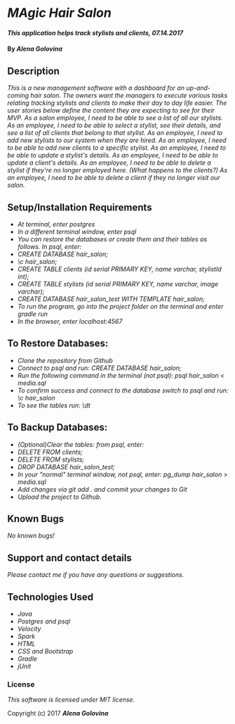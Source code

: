 # _MAgic Hair Salon_

#### _This application helps track stylists and clients, 07.14.2017_

#### By _**Alena Golovina**_

## Description

_This is a new management software with a dashboard for an up-and-coming hair salon. The owners want the managers to execute various tasks relating tracking stylists and clients to make their day to day life easier. The user stories below define the content they are expecting to see for their MVP._
_As a salon employee, I need to be able to see a list of all our stylists._
_As an employee, I need to be able to select a stylist, see their details, and see a list of all clients that belong to that stylist._
_As an employee, I need to add new stylists to our system when they are hired._
_As an employee, I need to be able to add new clients to a specific stylist._
_As an employee, I need to be able to update a stylist's details._
_As an employee, I need to be able to update a client's details._
_As an employee, I need to be able to delete a stylist if they're no longer employed here. (What happens to the clients?)_
_As an employee, I need to be able to delete a client if they no longer visit our salon._

## Setup/Installation Requirements

* _At terminal, enter postgres_
* _In a different terminal window, enter psql_
* _You can restore the databases or create them and their tables as follows. In psql, enter:_
* _CREATE DATABASE hair_salon;_
* _\c hair_salon;_
* _CREATE TABLE clients (id serial PRIMARY KEY, name varchar, stylistId int);_
* _CREATE TABLE stylists (id serial PRIMARY KEY, name varchar, image varchar);_
* _CREATE DATABASE hair_salon_test WITH TEMPLATE hair_salon;_
* _To run the program, go into the project folder on the terminal and enter gradle run_
* _In the browser, enter localhost:4567_

## To Restore Databases:
* _Clone the repository from Github_
* _Connect to psql and run: CREATE DATABASE hair_salon;_
* _Run the following command in the terminal (not psql): psql hair_salon < media.sql_
* _To confirm success and connect to the database switch to psql and run:  \c hair_salon_
* _To see the tables run: \dt_

## To Backup Databases:
* _(Optional)Clear the tables:  from psql, enter:_
* _DELETE FROM clients;_
* _DELETE FROM stylists;_
* _DROP DATABASE hair_salon_test;_
* _In your "normal" terminal window, not psql, enter: pg_dump hair_salon > media.sql_
* _Add changes via git add . and commit your changes to Git_
* _Upload the project to Github._

## Known Bugs

_No known bugs!_

## Support and contact details

_Please contact me if you have any questions or suggestions._

## Technologies Used

* _Java_
* _Postgres and psql_
* _Velocity_
* _Spark_
* _HTML_
* _CSS and Bootstrap_
* _Gradle_
* _jUnit_

### License

_This software is licensed under MIT license._

Copyright (c) 2017 **_Alena Golovina_**
